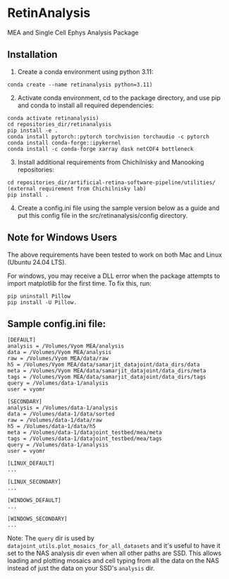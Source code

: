# RetinAnalysis
MEA and Single Cell Ephys Analysis Package

## Installation
1. Create a conda environment using python 3.11:
```
conda create --name retinanalysis python=3.11)
```

2. Activate conda environment, cd to the package directory, and use pip and conda to install all required dependencies:
```
conda activate retinanalysis)
cd repositories_dir/retinanalysis
pip install -e . 
conda install pytorch::pytorch torchvision torchaudio -c pytorch
conda install conda-forge::ipykernel 
conda install -c conda-forge xarray dask netCDF4 bottleneck
```

3. Install additional requirements from Chichilnisky and Manooking repositories:
```
cd repositories_dir/artificial-retina-software-pipeline/utilities/ (external requirement from Chichilnisky lab)
pip install .
```

4. Create a config.ini file using the sample version below as a guide and put this config file in
the src/retinanalysis/config directory.

## Note for Windows Users

The above requirements have been tested to work on both Mac and Linux (Ubuntu 24.04 LTS).

For windows, you may receive a DLL error when the package attempts to import matplotlib
for the first time. To fix this, run:
```
pip uninstall Pillow
pip install -U Pillow.
```

## Sample config.ini file:
```
[DEFAULT]
analysis = /Volumes/Vyom MEA/analysis
data = /Volumes/Vyom MEA/analysis
raw = /Volumes/Vyom MEA/data/raw
h5 = /Volumes/Vyom MEA/data/samarjit_datajoint/data_dirs/data
meta = /Volumes/Vyom MEA/data/samarjit_datajoint/data_dirs/meta
tags = /Volumes/Vyom MEA/data/samarjit_datajoint/data_dirs/tags
query = /Volumes/data-1/analysis
user = vyomr

[SECONDARY]
analysis = /Volumes/data-1/analysis
data = /Volumes/data-1/data/sorted
raw = /Volumes/data-1/data/raw
h5 = /Volumes/data-1/data/h5
meta = /Volumes/data-1/datajoint_testbed/mea/meta
tags = /Volumes/data-1/datajoint_testbed/mea/tags
query = /Volumes/data-1/analysis
user = vyomr

[LINUX_DEFAULT]
...

[LINUX_SECONDARY]
...

[WINDOWS_DEFAULT]
...

[WINDOWS_SECONDARY]
...
```
Note: The `query` dir is used by `datajoint_utils.plot_mosaics_for_all_datasets` and it's useful to have it set to the NAS analysis dir even when all other paths are SSD. This allows loading and plotting mosaics and cell typing from all the data on the NAS instead of just the data on your SSD's `analysis` dir.
